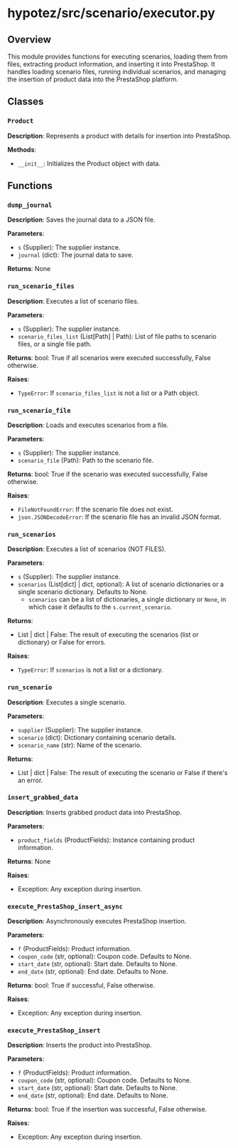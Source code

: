 # hypotez/src/scenario/executor.py

## Overview

This module provides functions for executing scenarios, loading them from files,
extracting product information, and inserting it into PrestaShop.  It handles
loading scenario files, running individual scenarios, and managing the insertion
of product data into the PrestaShop platform.


## Classes

### `Product`

**Description**: Represents a product with details for insertion into PrestaShop.


**Methods**:

- `__init__`: Initializes the Product object with data.



## Functions

### `dump_journal`

**Description**: Saves the journal data to a JSON file.

**Parameters**:

- `s` (Supplier): The supplier instance.
- `journal` (dict): The journal data to save.

**Returns**:
  None


### `run_scenario_files`

**Description**: Executes a list of scenario files.

**Parameters**:

- `s` (Supplier): The supplier instance.
- `scenario_files_list` (List[Path] | Path): List of file paths to scenario files, or a single file path.

**Returns**:
  bool: True if all scenarios were executed successfully, False otherwise.

**Raises**:

- `TypeError`: If `scenario_files_list` is not a list or a Path object.


### `run_scenario_file`

**Description**: Loads and executes scenarios from a file.

**Parameters**:

- `s` (Supplier): The supplier instance.
- `scenario_file` (Path): Path to the scenario file.

**Returns**:
  bool: True if the scenario was executed successfully, False otherwise.

**Raises**:

- `FileNotFoundError`: If the scenario file does not exist.
- `json.JSONDecodeError`: If the scenario file has an invalid JSON format.


### `run_scenarios`

**Description**: Executes a list of scenarios (NOT FILES).

**Parameters**:

- `s` (Supplier): The supplier instance.
- `scenarios` (List[dict] | dict, optional): A list of scenario dictionaries or a single scenario dictionary. Defaults to None.
    - `scenarios` can be a list of dictionaries, a single dictionary or `None`, in which case it defaults to the `s.current_scenario`.

**Returns**:

- List | dict | False: The result of executing the scenarios (list or dictionary) or False for errors.


**Raises**:
- `TypeError`: If `scenarios` is not a list or a dictionary.


### `run_scenario`

**Description**: Executes a single scenario.

**Parameters**:

- `supplier` (Supplier): The supplier instance.
- `scenario` (dict): Dictionary containing scenario details.
- `scenario_name` (str): Name of the scenario.

**Returns**:

- List | dict | False: The result of executing the scenario or False if there's an error.


### `insert_grabbed_data`

**Description**: Inserts grabbed product data into PrestaShop.

**Parameters**:

- `product_fields` (ProductFields): Instance containing product information.

**Returns**:
  None

**Raises**:
  - Exception: Any exception during insertion.

### `execute_PrestaShop_insert_async`

**Description**: Asynchronously executes PrestaShop insertion.

**Parameters**:
- `f` (ProductFields): Product information.
- `coupon_code` (str, optional): Coupon code. Defaults to None.
- `start_date` (str, optional): Start date. Defaults to None.
- `end_date` (str, optional): End date. Defaults to None.


**Returns**:
  bool: True if successful, False otherwise.

**Raises**:
  - Exception: Any exception during insertion.



### `execute_PrestaShop_insert`

**Description**: Inserts the product into PrestaShop.

**Parameters**:

- `f` (ProductFields): Product information.
- `coupon_code` (str, optional): Coupon code. Defaults to None.
- `start_date` (str, optional): Start date. Defaults to None.
- `end_date` (str, optional): End date. Defaults to None.


**Returns**:
  bool: True if the insertion was successful, False otherwise.


**Raises**:

- Exception: Any exception during insertion.
